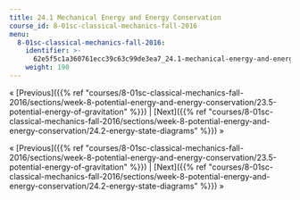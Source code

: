 ```yaml
---
title: 24.1 Mechanical Energy and Energy Conservation
course_id: 8-01sc-classical-mechanics-fall-2016
menu:
  8-01sc-classical-mechanics-fall-2016:
    identifier: >-
      62e5f5c1a360761ecc39c63c99de3ea7_24.1-mechanical-energy-and-energy-conservation
    weight: 190
---
```

« [Previous]({{% ref "courses/8-01sc-classical-mechanics-fall-2016/sections/week-8-potential-energy-and-energy-conservation/23.5-potential-energy-of-gravitation" %}}) | [Next]({{% ref "courses/8-01sc-classical-mechanics-fall-2016/sections/week-8-potential-energy-and-energy-conservation/24.2-energy-state-diagrams" %}}) »

« [Previous]({{% ref "courses/8-01sc-classical-mechanics-fall-2016/sections/week-8-potential-energy-and-energy-conservation/23.5-potential-energy-of-gravitation" %}}) | [Next]({{% ref "courses/8-01sc-classical-mechanics-fall-2016/sections/week-8-potential-energy-and-energy-conservation/24.2-energy-state-diagrams" %}}) »